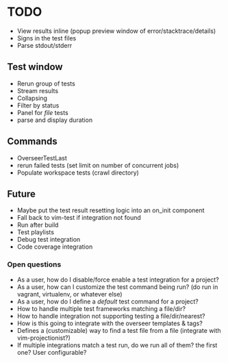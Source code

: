 # TODO

- View results inline (popup preview window of error/stacktrace/details)
- Signs in the test files
- Parse stdout/stderr

## Test window

- Rerun group of tests
- Stream results
- Collapsing
- Filter by status
- Panel for _file_ tests
- parse and display duration

## Commands

- OverseerTestLast
- rerun failed tests (set limit on number of concurrent jobs)
- Populate workspace tests (crawl directory)

## Future

- Maybe put the test result resetting logic into an on_init component
- Fall back to vim-test if integration not found
- Run after build
- Test playlists
- Debug test integration
- Code coverage integration

### Open questions

- As a user, how do I disable/force enable a test integration for a project?
- As a user, how can I customize the test command being run? (do run in vagrant, virtualenv, or whatever else)
- As a user, how do I define a _default_ test command for a project?
- How to handle multiple test frameworks matching a file/dir?
- How to handle integration not supporting testing a file/dir/nearest?
- How is this going to integrate with the overseer templates & tags?
- Defines a (customizable) way to find a test file from a file (integrate with vim-projectionist?)
- If multiple integrations match a test run, do we run all of them? the first one? User configurable?
